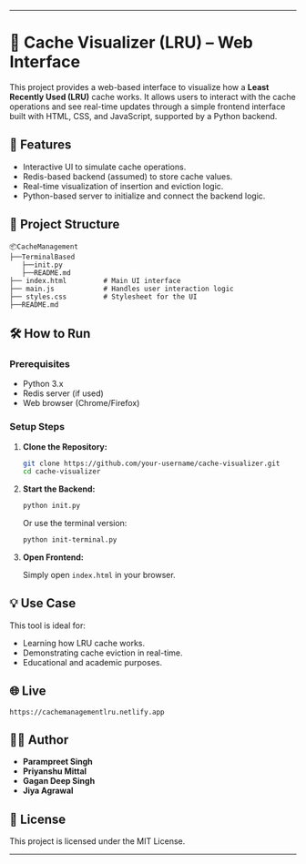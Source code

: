 
---

# 🧠 Cache Visualizer (LRU) – Web Interface

This project provides a web-based interface to visualize how a **Least Recently Used (LRU)** cache works. It allows users to interact with the cache operations and see real-time updates through a simple frontend interface built with HTML, CSS, and JavaScript, supported by a Python backend.

## 🚀 Features

- Interactive UI to simulate cache operations.
- Redis-based backend (assumed) to store cache values.
- Real-time visualization of insertion and eviction logic.
- Python-based server to initialize and connect the backend logic.

## 📁 Project Structure



```
📦CacheManagement
├──TerminalBased
   ├──init.py
   ├──README.md
├── index.html         # Main UI interface
├── main.js            # Handles user interaction logic
├── styles.css         # Stylesheet for the UI
├──README.md
```


## 🛠️ How to Run

### Prerequisites

- Python 3.x
- Redis server (if used)
- Web browser (Chrome/Firefox)

### Setup Steps

1. **Clone the Repository:**

   ```bash
   git clone https://github.com/your-username/cache-visualizer.git
   cd cache-visualizer

2. **Start the Backend:**

   ```bash
   python init.py
   ```

   Or use the terminal version:

   ```bash
   python init-terminal.py
   ```

3. **Open Frontend:**

   Simply open `index.html` in your browser.

## 💡 Use Case

This tool is ideal for:

* Learning how LRU cache works.
* Demonstrating cache eviction in real-time.
* Educational and academic purposes.

## 🌐 Live
```
https://cachemanagementlru.netlify.app
```

## 🧑‍💻 Author

* **Parampreet Singh**
* **Priyanshu Mittal**
* **Gagan Deep Singh**
* **Jiya Agrawal**

## 📜 License

This project is licensed under the MIT License.

---
